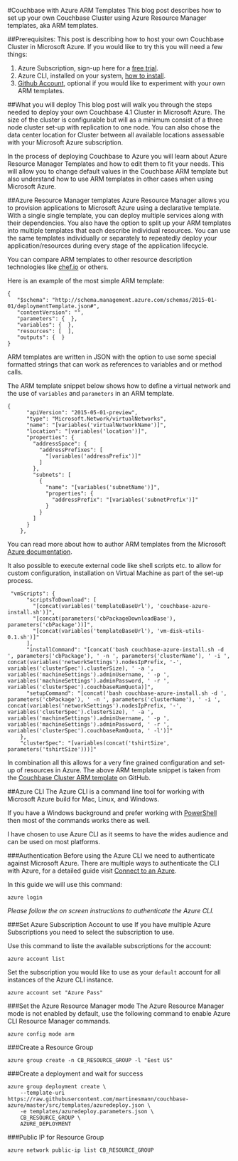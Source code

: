 #Couchbase with Azure ARM Templates
This blog post describes how to set up your own Couchbase Cluster using Azure Resource Manager templates, aka ARM templates.

##Prerequisites: 
This post is describing how to host your own Couchbase Cluster in Microsoft Azure. If you would like to try this you will need a few things:

1. Azure Subscription, sign-up here for a [free trial](https://azure.microsoft.com/en-us/pricing/free-trial).
2. Azure CLI, installed on your system, [how to install](https://azure.microsoft.com/en-us/documentation/articles/xplat-cli-install/). 
3. [Github Account](https://github.com/), optional if you would like to experiment with your own ARM templates.

##What you will deploy
This blog post will walk you through the steps needed to deploy your own Couchbase 4.1 Cluster in Microsoft Azure. The size of the cluster is configurable but will as a minimum consist of a three node cluster set-up with replication to one node. You can also chose the data center location for Cluster between all available locations assessable with your Microsoft Azure subscription.   

In the process of deploying Couchbase to Azure you will learn about Azure Resource Manager Templates and how to edit them to fit your needs. This will allow you to change default values in the Couchbase ARM template but also understand how to use ARM templates in other cases when using Microsoft Azure.

##Azure Resource Manager templates
Azure Resource Manager allows you to provision applications to Microsoft Azure using a declarative template. With a single single template, you can deploy multiple services along with their dependencies. You also have the option to split up your ARM templates into multiple templates that each describe individual resources. You can use the same templates individually or separately to repeatedly deploy your application/resources during every stage of the application lifecycle.

You can compare ARM templates to other resource description technologies like [chef.io](https://docs.chef.io/resource_template.html) or others.

Here is an example of the most simple ARM template:

```
{
   "$schema": "http://schema.management.azure.com/schemas/2015-01-01/deploymentTemplate.json#",
   "contentVersion": "",
   "parameters": {  },
   "variables": {  },
   "resources": [  ],
   "outputs": {  }
}
``` 

ARM templates are written in JSON with the option to use some special formatted strings that can work as references to variables and or method calls. 

The ARM template snippet below shows how to define a virtual network and the use of `variables` and `parameters` in an ARM template.

```
{
      "apiVersion": "2015-05-01-preview",
      "type": "Microsoft.Network/virtualNetworks",
      "name": "[variables('virtualNetworkName')]",
      "location": "[variables('location')]",
      "properties": {
        "addressSpace": {
          "addressPrefixes": [
            "[variables('addressPrefix')]"
          ]
        },
        "subnets": [
          {
            "name": "[variables('subnetName')]",
            "properties": {
              "addressPrefix": "[variables('subnetPrefix')]"
            }
          }
        ]
      }
    },
```

You can read more about how to author ARM templates from the Microsoft [Azure documentation](https://azure.microsoft.com/en-us/documentation/articles/resource-group-authoring-templates/). 

It also possible to execute external code like shell scripts etc. to allow for custom configuration, installation on Virtual Machine as part of the set-up process.

```
 "vmScripts": {
      "scriptsToDownload": [
        "[concat(variables('templateBaseUrl'), 'couchbase-azure-install.sh')]",
        "[concat(parameters('cbPackageDownloadBase'), parameters('cbPackage'))]",
        "[concat(variables('templateBaseUrl'), 'vm-disk-utils-0.1.sh')]"
      ],
      "installCommand": "[concat('bash couchbase-azure-install.sh -d ', parameters('cbPackage'), ' -n ', parameters('clusterName'), ' -i ', concat(variables('networkSettings').nodesIpPrefix, '-', variables('clusterSpec').clusterSize), ' -a ', variables('machineSettings').adminUsername, ' -p ', variables('machineSettings').adminPassword, ' -r ', variables('clusterSpec').couchbaseRamQuota)]",
      "setupCommand": "[concat('bash couchbase-azure-install.sh -d ', parameters('cbPackage'), ' -n ', parameters('clusterName'), ' -i ', concat(variables('networkSettings').nodesIpPrefix, '-', variables('clusterSpec').clusterSize), ' -a ', variables('machineSettings').adminUsername, ' -p ', variables('machineSettings').adminPassword, ' -r ', variables('clusterSpec').couchbaseRamQuota, ' -l')]"
    },
    "clusterSpec": "[variables(concat('tshirtSize', parameters('tshirtSize')))]"
``` 

In combination all this allows for a very fine grained configuration and set-up of resources in Azure. 
The above ARM template snippet is taken from the [Couchbase Cluster ARM template](https://github.com/martinesmann/couchbase-azure/tree/master/src/templates) on GitHub. 
  

##Azure CLI
The Azure CLI is a command line tool for working with Microsoft Azure build for Mac, Linux, and Windows. 

If you have a Windows background and prefer working with [PowerShell](https://azure.microsoft.com/en-us/documentation/articles/powershell-azure-resource-manager/) then most of the commands works there as well. 

I have chosen to use Azure CLI as it seems to have the wides audience and can be used on most platforms.



###Authentication
Before using the Azure CLI we need to authenticate against Microsoft Azure. There are multiple ways to authenticate the CLI with Azure, for a detailed guide visit [Connect to an Azure](https://azure.microsoft.com/en-us/documentation/articles/xplat-cli-connect/).

In this guide we will use this command:

```
azure login
```

*Please follow the on screen instructions to authenticate the Azure CLI.*

###Set Azure Subscription Account to use
If you have multiple Azure Subscriptions you need to select the subscription to use.

Use this command to liste the available subscriptions for the account: 

```
azure account list
```

Set the subscription you would like to use as your `default` account for all instances of the Azure CLI instance. 
```
azure account set "Azure Pass" 
```

###Set the Azure Resource Manager mode
The Azure Resource Manager mode is not enabled by default, use the following command to enable Azure CLI Resource Manager commands.

```
azure config mode arm
```

###Create a Resource Group
```
azure group create -n CB_RESOURCE_GROUP -l "Eest US"
```
###Create a deployment and wait for success

```
azure group deployment create \
	--template-uri https://raw.githubusercontent.com/martinesmann/couchbase-azure/master/src/templates/azuredeploy.json \
    -e templates/azuredeploy.parameters.json \
    CB_RESOURCE_GROUP \
    AZURE_DEPLOYMENT
```
###Public IP for Resource Group
```
azure network public-ip list CB_RESOURCE_GROUP
```